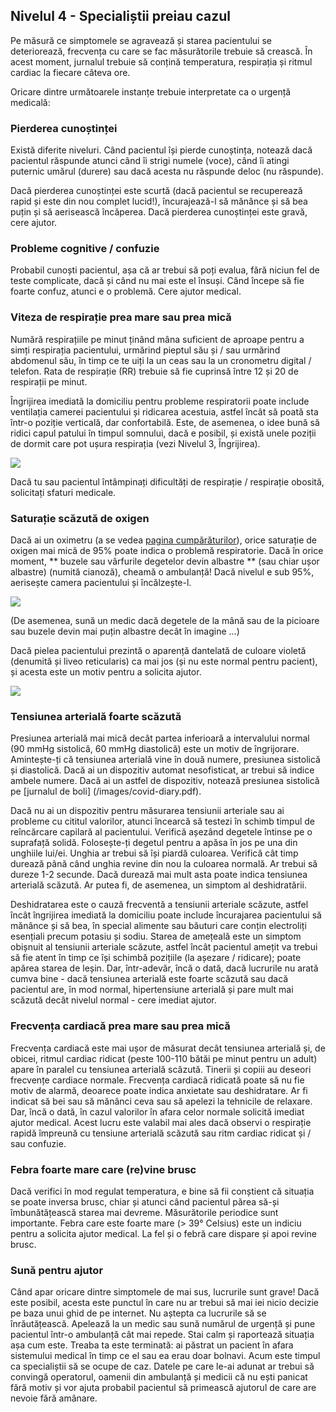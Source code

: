 ## Nivelul 4 - Specialiștii preiau cazul

Pe măsură ce simptomele se agravează și starea pacientului se deteriorează, frecvența cu care se fac măsurătorile trebuie să crească. În acest moment, jurnalul trebuie să conțină temperatura, respirația și ritmul cardiac la fiecare câteva ore.

Oricare dintre următoarele instanțe trebuie interpretate ca o urgență medicală:

### Pierderea cunoștinței

Există diferite niveluri. Când pacientul își pierde cunoștința, notează dacă pacientul răspunde atunci când îi strigi numele (voce), când îi atingi puternic umărul (durere) sau dacă acesta nu răspunde deloc (nu răspunde).

Dacă pierderea cunoștinței este scurtă (dacă pacientul se recuperează rapid și este din nou complet lucid!), încurajează-l să mănânce și să bea puțin și să aerisească încăperea. Dacă pierderea cunoștinței este gravă, cere ajutor.

### Probleme cognitive / confuzie

Probabil cunoști pacientul, așa că ar trebui să poți evalua, fără niciun fel de teste complicate, dacă și când nu mai este el însuși. Când începe să fie foarte confuz, atunci e o problemă. Cere ajutor medical.

### Viteza de respirație prea mare sau prea mică

Numără respirațiile pe minut ținând mâna suficient de aproape pentru a simți respirația pacientului, urmărind pieptul său și / sau urmărind abdomenul său, în timp ce te uiți la un ceas sau la un cronometru digital / telefon. Rata de respirație (RR) trebuie să fie cuprinsă între 12 și 20 de respirații pe minut.

Îngrijirea imediată la domiciliu pentru probleme respiratorii poate include ventilația camerei pacientului și ridicarea acestuia, astfel încât să poată sta într-o poziție verticală, dar confortabilă. Este, de asemenea, o idee bună să ridici capul patului în timpul somnului, dacă e posibil, și există unele poziții de dormit care pot ușura respirația (vezi Nivelul 3, Îngrijirea).

![](/images/dyspnoe.png)

Dacă tu sau pacientul întâmpinați dificultăți de respirație / respirație obosită, solicitați sfaturi medicale.

### Saturație scăzută de oxigen

Dacă ai un oximetru (a se vedea [pagina cumpărăturilor](/shopping)), orice saturație de oxigen mai mică de 95% poate indica o problemă respiratorie. Dacă în orice moment, ** buzele sau vârfurile degetelor devin albastre ** (sau chiar ușor albastre) (numită cianoză), cheamă o ambulanță! Dacă nivelul e sub 95%, aerisește camera pacientului și încălzește-l.

![](/images/cyanosis.png)

(De asemenea, sună un medic dacă degetele de la mână sau de la picioare sau buzele devin mai puțin albastre decât în imagine ...)

Dacă pielea pacientului prezintă o aparență dantelată de culoare violetă (denumită și liveo reticularis) ca mai jos (și nu este normal pentru pacient), și acesta este un motiv pentru a solicita ajutor.

![](/images/livedo-reticularis.png)

### Tensiunea arterială foarte scăzută

Presiunea arterială mai mică decât partea inferioară a intervalului normal (90 mmHg sistolică, 60 mmHg diastolică) este un motiv de îngrijorare. Amintește-ți că tensiunea arterială vine în două numere, presiunea sistolică și diastolică. Dacă ai un dispozitiv automat nesofisticat, ar trebui să indice ambele numere. Dacă ai un astfel de dispozitiv, notează presiunea sistolică pe [jurnalul de boli] (/images/covid-diary.pdf).

Dacă nu ai un dispozitiv pentru măsurarea tensiunii arteriale sau ai probleme cu cititul valorilor, atunci încearcă să testezi în schimb timpul de reîncărcare capilară al pacientului. Verifică așezând degetele întinse pe o suprafață solidă. Folosește-ți degetul pentru a apăsa în jos pe una din unghiile lui/ei. Unghia ar trebui să își piardă culoarea. Verifică cât timp durează până când unghia revine din nou la culoarea normală. Ar trebui să dureze 1-2 secunde. Dacă durează mai mult asta poate indica tensiunea arterială scăzută. Ar putea fi, de asemenea, un simptom al deshidratării.

Deshidratarea este o cauză frecventă a tensiunii arteriale scăzute, astfel încât îngrijirea imediată la domiciliu poate include încurajarea pacientului să mănânce și să bea, în special alimente sau băuturi care conțin electroliți esențiali precum potasiu și sodiu. Starea de amețeală este un simptom obișnuit al tensiunii arteriale scăzute, astfel încât pacientul amețit va trebui să fie atent în timp ce își schimbă pozițiile (la așezare / ridicare); poate apărea starea de leșin. Dar, într-adevăr, încă o dată, dacă lucrurile nu arată cumva bine - dacă tensiunea arterială este foarte scăzută sau dacă pacientul are, în mod normal, hipertensiune arterială și pare mult mai scăzută decât nivelul normal - cere imediat ajutor.

### Frecvența cardiacă prea mare sau prea mică

Frecvența cardiacă este mai ușor de măsurat decât tensiunea arterială și, de obicei, ritmul cardiac ridicat (peste 100-110 bătăi pe minut pentru un adult) apare în paralel cu tensiunea arterială scăzută. Tinerii și copiii au deseori frecvențe cardiace normale. Frecvența cardiacă ridicată poate să nu fie motiv de alarmă, deoarece poate indica anxietate sau deshidratare. Ar fi indicat să bei sau să mănânci ceva sau să apelezi la tehnicile de relaxare. Dar, încă o dată, în cazul valorilor în afara celor normale solicită imediat ajutor medical. Acest lucru este valabil mai ales dacă observi o respirație rapidă împreună cu tensiune arterială scăzută sau ritm cardiac ridicat și / sau confuzie.

### Febra foarte mare care (re)vine brusc

Dacă verifici în mod regulat temperatura, e bine să fii conștient că situația se poate inversa brusc, chiar și atunci când pacientul părea să-și îmbunătățească starea mai devreme. Măsurătorile periodice sunt importante. Febra care este foarte mare (> 39° Celsius) este un indiciu pentru a solicita ajutor medical. La fel și o febră care dispare și apoi revine brusc.

### Sună pentru ajutor

Când apar oricare dintre simptomele de mai sus, lucrurile sunt grave! Dacă este posibil, acesta este punctul în care nu ar trebui să mai iei nicio decizie pe baza unui ghid de pe internet. Nu aștepta ca lucrurile să se înrăutățească. Apelează la un medic sau sună numărul de urgență și pune pacientul într-o ambulanță cât mai repede. Stai calm și raportează situația așa cum este. Treaba ta este terminată: ai păstrat un pacient în afara sistemului medical în timp ce el sau ea erau doar bolnavi. Acum este timpul ca specialiștii să se ocupe de caz. Datele pe care le-ai adunat ar trebui să convingă operatorul, oamenii din ambulanță și medicii că nu ești panicat fără motiv și vor ajuta probabil pacientul să primească ajutorul de care are nevoie fără amânare.
